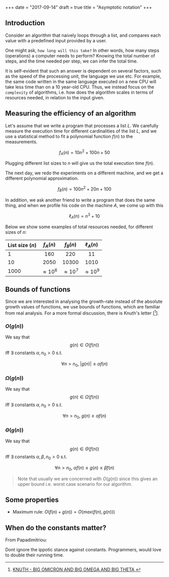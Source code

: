 +++
date = "2017-09-14"
draft = true
title = "Asymptotic notation"
+++

## Introduction


Consider an algorithm that naively loops through a list, and compares
each value with a predefined input provided by a user.

One might ask, `how long will this take?` In other words, how many
steps (operations) a computer needs to perform? Knowing the total
number of steps, and the time needed per step, we can infer the total
time.

It is self-evident that such an answer is dependent on several
factors, such as the speed of the processing unit, the language we use
etc. For example, the same code written in the same language executed
on a new CPU will take less time than on a 10 year-old CPU.
Thus, we instead focus on the `complexity` of algorithms, i.e. how
does the algorithm scales in terms of resources needed, in relation to
the input given. 


## Measuring the efficiency of an algorithm
Let's assume that we write a program that processes a list $L$. We
carefully measure the execution time for different cardinalities of
the list $L$, and we use a statistical method to fit a polynomial
function $f(n)$ to the measurements.

$$ f_A(n) = 10 n^2 + 100 n + 50 $$

Plugging different list sizes to $n$ will give us the total execution time
$f(n)$.

The next day, we redo the experiments on a different machine, and we
get a different polynomial approximation. 

$$ f_B(n) = 100 n^2 + 20 n + 100 $$

In addition, we ask another friend to write a program that does the
same thing, and when we profile his code on the machine $A$, we come
up with this 

$$ \ell_A(n) = n^3 + 10$$

Below we show some examples of total resources needed, for different
sizes of $n$:

| List size ($n$) | $f_A(n)$        | $f_B(n)$        | $\ell_A(n)$    |
| -------------   | :-------------: | :-----:         | :-----:        |
| 1               | 160             | 220             | 11             |
| 10              | 2050            | 10300           | 1010           |
| 1000            | $\approx 10^6$  | $\approx 10^7$ | $\approx 10^9$ |



## Bounds of functions

Since we are interested in analysing the growth-rate instead of the
absolute growth values of functions, we use bounds of functions, which
are familiar from real analysis. For a more formal discussion, there
is Knuth's letter [[^KNUTH]].


### $O(g(n))$

We say that  $$g(n) \in  O(f(n))$$ iff $\exists$ constants
$\alpha,n_0>0$ s.t. 

$$ \forall n>n_0 ,\;  |g(n)| \leq \alpha f(n) $$

### $\Omega(g(n))$

We say that  $$g(n) \in  \Omega(f(n))$$ iff $\exists$ constants
$\alpha,n_0>0$ s.t. 

$$ \forall n>n_0 ,\;  g(n) \geq \alpha f(n) $$

### $\Theta(g(n))$

We say that  $$g(n) \in  \Theta(f(n))$$ iff $\exists$ constants
$\alpha, \beta,n_0>0$ s.t. 

$$ \forall n>n_0 ,\; \alpha f(n) \leq g(n) \leq \beta f(n) $$

> Note that usually we are concerned with $O(g(n))$ since this gives an
> upper bound i.e. worst case scenario for our algorithm. 

## Some properties

- Maximum rule: $O(f(n)+g(n)) = O(max(f(n), g(n)))$
 

## When do the constants matter?
From Papadimitriou:

Dont ignore the ippotic stance against constants. Programmers, would
love to double their running time. 


[^KNUTH]: [KNUTH - BIG OMICRON AND BIG OMEGA AND BIG THETA ](http://citeseerx.ist.psu.edu/viewdoc/download?doi=10.1.1.230.8232&rep=rep1&type=pdf)
